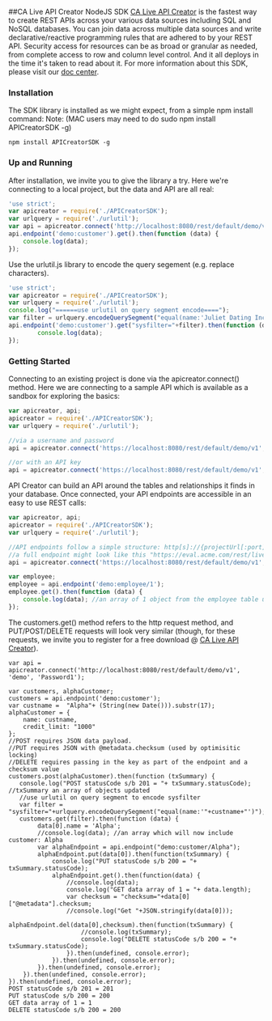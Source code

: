 ##CA Live API Creator NodeJS SDK
[CA Live API Creator](http://transform.ca.com/CA-Live-API-Creator.html) is the fastest way to create REST APIs across your various data sources including SQL and NoSQL databases. You can join data across multiple data sources and write declarative/reactive programming rules that are adhered to by your REST API. Security access for resources can be as broad or granular as needed, from complete access to row and column level control. And it all deploys in the time it's taken to read about it. For more information about this SDK, please visit our [doc center](https://docops.ca.com/ca-live-api-creator/3-1/en/invoking-apis/use-node-sdk).

### Installation
The SDK library is installed as we might expect, from a simple npm install command:
Note: (MAC users may need to do sudo npm install APICreatorSDK -g)

```
npm install APICreatorSDK -g

```

### Up and Running

After installation, we invite you to give the library a try. Here we're connecting to a local project, but the data and API are all real:

```javascript
'use strict';
var apicreator = require('./APICreatorSDK');
var urlquery = require('./urlutil');
var api = apicreator.connect('http://localhost:8080/rest/default/demo/v1', 'demo', 'Password1');
api.endpoint('demo:customer').get().then(function (data) {
	console.log(data);
});
```

Use the urlutil.js library to encode the query segement (e.g. replace characters).
```javascript
'use strict';
var apicreator = require('./APICreatorSDK');
var urlquery = require('./urlutil');
console.log("======use urlutil on query segment encode====");
var filter = urlquery.encodeQuerySegment("equal(name:'Juliet Dating Inc.')");
api.endpoint('demo:customer').get("sysfilter="+filter).then(function (data) {
        console.log(data);
});
```

### Getting Started

Connecting to an existing project is done via the apicreator.connect() method. Here we are connecting to a sample API 
which is available as a sandbox for exploring the basics:

```javascript
var apicreator, api;
apicreator = require('./APICreatorSDK');
var urlquery = require('./urlutil');

//via a username and password
api = apicreator.connect('https://localhost:8080/rest/default/demo/v1', 'demo', 'Password1');

//or with an API key
api = apicreator.connect('https://localhost:8080/rest/default/demo/v1', 'readonly');
```

API Creator can build an API around the tables and relationships it finds in your database. 
Once connected, your API endpoints are accessible in an easy to use REST calls:

```javascript
var apicreator, api;
apicreator = require('./APICreatorSDK');
var urlquery = require('./urlutil');

//API endpoints follow a simple structure: http[s]://{projectUrl[:port]}/rest/default/{project_url}/{version}/{endpoint}?[filter]
//a full endpoint might look like this "https://eval.acme.com/rest/livedemo/demo/v1/customer"
api = apicreator.connect('https://localhost:8080/rest/default/demo/v1', 'demo', 'Password1');

var employee;
employee = api.endpoint('demo:employee/1');
employee.get().then(function (data) {
	console.log(data); //an array of 1 object from the employee table using employee key "1"
});
```

The customers.get() method refers to the http request method, and PUT/POST/DELETE requests will look very similar (though, for these requests, we invite you to register for a free download @ [CA Live API Creator](https://www.ca.com/us/trials/ca-live-api-creator.register.html)).

```
var api = apicreator.connect('http://localhost:8080/rest/default/demo/v1', 'demo', 'Password1');

var customers, alphaCustomer;
customers = api.endpoint('demo:customer');
var custname =  "Alpha"+ (String(new Date())).substr(17);
alphaCustomer = {
    name: custname,
    credit_limit: "1000"
};
//POST requires JSON data payload.
//PUT requires JSON with @metadata.checksum (used by optimisitic locking)
//DELETE requires passing in the key as part of the endpoint and a checksum value
customers.post(alphaCustomer).then(function (txSummary) {
   console.log("POST statusCode s/b 201 = "+ txSummary.statusCode); //txSummary an array of objects updated
   //use urlutil on query segment to encode sysfilter
   var filter = "sysfilter="+urlquery.encodeQuerySegment("equal(name:'"+custname+"')");
   customers.get(filter).then(function (data) {
		data[0].name = 'Alpha';
		//console.log(data); //an array which will now include customer: Alpha
	 	var alphaEndpoint = api.endpoint("demo:customer/Alpha");
	 	alphaEndpoint.put(data[0]).then(function(txSummary) {
			console.log("PUT statusCode s/b 200 = "+ txSummary.statusCode);
			alphaEndpoint.get().then(function(data) {
				//console.log(data);
				console.log("GET data array of 1 = "+ data.length);
		    	var checksum = "checksum="+data[0]["@metadata"].checksum;
				//console.log("Get "+JSON.stringify(data[0]));
				alphaEndpoint.del(data[0],checksum).then(function(txSummary) {
					//console.log(txSummary);
					console.log("DELETE statusCode s/b 200 = "+ txSummary.statusCode);
				}).then(undefined, console.error);
			}).then(undefined, console.error);
	 	}).then(undefined, console.error);
   	}).then(undefined, console.error);
}).then(undefined, console.error);
POST statusCode s/b 201 = 201
PUT statusCode s/b 200 = 200
GET data array of 1 = 1
DELETE statusCode s/b 200 = 200
```
